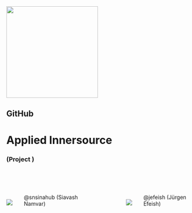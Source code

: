 
<img width="240px" src="images/octo-white.png">

## GitHub

# Applied Innersource

### (Project )

<br><br><br>

<div style="display: flex; align-items: center; justify-content: center">
<div><img src="images/snsinahub.png" /></div>
<div style="padding:0px 100px 10px 30px">@snsinahub (Siavash Namvar)</div>

<div><img src="images/jefeish.png" /></div>
<div style="padding:0px 10px 10px 30px">@jefeish (Jürgen Efeish)</div>
</div>

